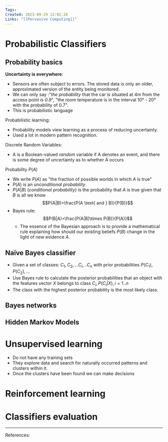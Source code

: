```yaml
---
Tags: 
Created: 2023-09-29 12:02:26
Links: "[[Pervasive Computing]]"
---
```

# Probabilistic Classifiers
## Probability basics
**Uncertainty is everywhere**:
- Sensors are often subject to errors. The stored data is only an older, approximated version of the entity being monitored.
- We can only say :"*the probability* that the car is situated at 4m from the access point *is 0.9*", "the room temperature is in the interval 10° - 20° with the probability of 0.7".
- This is probabilistic language

Probabilistic learning:
- Probability models view learning as a process of reducing uncertainty.
- Used a lot in modern pattern recognition.

Discrete Random Variables:
- A is a Boolean-valued *random* variable if A denotes an event, and there is some degree of uncertainty as to whether A occurs

Probability $P(A)$
- We write $P(A)$ as "the fraction of possible worlds in which $A$ is true"
- $P(A)$ is an *unconditional probability*
- $P(A|B)$ (*conditional probability*) is the probability that $A$ is true given that $B$ is all we know $$P(A|B)=\frac{P(A \text{ and } B)}{P(B)}$$
- Bayes rule: $$P(B|A)=\frac{P(A|B)\times P(B)}{P(A)}$$
	- The essence of the Bayesian approach is to provide a mathematical rule explaining how should our existing beliefs $P(B)$ change in the light of new evidence $A$.
## Naïve Bayes classifier
- Given a set of classes: $C_1, C_2, ...C_i,..C_n$ with prior probabilities $P(C_1), P(C_2), ...$
- Use Bayes rule to calculate the posterior probabilities that an object with the features vector $X$ belongs to class $C_i, P(C_i|X), i=1..n$
- The class with the highest posterior probability is the most likely class.
## Bayes networks
## Hidden Markov Models
# Unsupervised learning
- Do not have any training sets
- They explore data and search for naturally occurred patterns and clusters within it.
- Once the clusters have been found we can make decisions
# Reinforcement learning
# Classifiers evaluation

---
References: